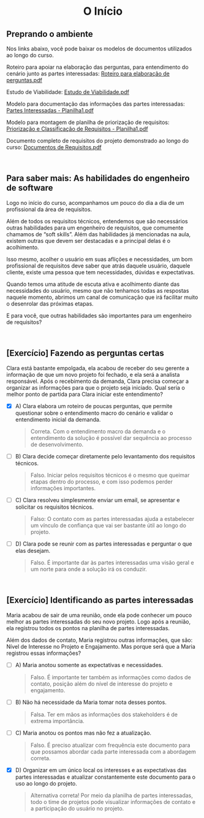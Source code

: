 <div align="center">

  # O Início

</div>

## Preprando o ambiente

Nos links abaixo, você pode baixar os modelos de documentos utilizados ao longo do curso.

Roteiro para apoiar na elaboração das perguntas, para entendimento do cenário junto as partes interessadas: [Roteiro para elaboração de perguntas.pdf](https://caelum-online-public.s3.amazonaws.com/1777-engenharia-requisitos-demanda-gerenciamento/01/Video%201.4%20%5BFazendo%20as%20perguntas%20certas%5D%20Roteiro%20para%20elabora%C3%A7%C3%A3o%20de%20perguntas.pdf)

Estudo de Viabilidade: [Estudo de Viabilidade.pdf](https://caelum-online-public.s3.amazonaws.com/1777-engenharia-requisitos-demanda-gerenciamento/01/Video%201.6%20%5BAnalise%20de%20Viabilidade%5D%20Estudo%20de%20Viabilidade.pdf)

Modelo para documentação das informações das partes interessadas: [Partes Interessadas - Planilha1.pdf](https://caelum-online-public.s3.amazonaws.com/1777-engenharia-requisitos-demanda-gerenciamento/01/Video%201.5%20%5BIdentficando%20as%20partes%20interessadas%5D%20%20Partes%20Interessadas%20-%20Planilha1.pdf)

Modelo para montagem de planilha de priorização de requisitos: [Priorização e Classificação de Requisitos - Planilha1.pdf](https://caelum-online-public.s3.amazonaws.com/1777-engenharia-requisitos-demanda-gerenciamento/04/Video%204.2%20%5BClassifica%C3%A7%C3%A3o%20e%20Prioriza%C3%A7%C3%A3o%20de%20Requisitos%5D%20Prioriza%C3%A7%C3%A3o%20e%20Classifica%C3%A7%C3%A3o%20de%20Requisitos%20-%20Planilha1.pdf)

Documento completo de requisitos do projeto demonstrado ao longo do curso: [Documentos de Requisitos.pdf](https://caelum-online-public.s3.amazonaws.com/1777-engenharia-requisitos-demanda-gerenciamento/05/Video%205.1%20%5BConstru%C3%A7%C3%A3o%20do%20Documento%20de%20Requisitos%5D%20Documentos%20de%20Requisitos.pdf)

<br>

## Para saber mais: As habilidades do engenheiro de software

Logo no início do curso, acompanhamos um pouco do dia a dia de um profissional da área de requisitos.

Além de todos os requisitos técnicos, entendemos que são necessários outras habilidades para um engenheiro de requisitos, que comumente chamamos de “soft skills”. Além das habilidades já mencionadas na aula, existem outras que devem ser destacadas e a principal delas é o acolhimento.

Isso mesmo, acolher o usuário em suas aflições e necessidades, um bom profissional de requisitos deve saber que atrás daquele usuário, daquele cliente, existe uma pessoa que tem necessidades, dúvidas e expectativas.

Quando temos uma atitude de escuta ativa e acolhimento diante das necessidades do usuário, mesmo que não tenhamos todas as respostas naquele momento, abrimos um canal de comunicação que irá facilitar muito o desenrolar das próximas etapas.

E para você, que outras habilidades são importantes para um engenheiro de requisitos?

<br>

## [Exercício] Fazendo as perguntas certas

Clara está bastante empolgada, ela acabou de receber do seu gerente a informação de que um novo projeto foi fechado, e ela será a analista responsável. Após o recebimento da demanda, Clara precisa começar a organizar as informações para que o projeto seja iniciado. Qual seria o melhor ponto de partida para Clara iniciar este entendimento?

- [x] A) Clara elabora um roteiro de poucas perguntas, que permite questionar sobre o entendimento macro do cenário e validar o entendimento inicial da demanda.
  > Correta. Com o entendimento macro da demanda e o entendimento da solução é possível dar sequência ao processo de desenvolvimento.
- [ ] B) Clara decide começar diretamente pelo levantamento dos requisitos técnicos.
  > Falso. Iniciar pelos requisitos técnicos é o mesmo que queimar etapas dentro do processo, e com isso podemos perder informações importantes.
- [ ] C) Clara resolveu simplesmente enviar um email, se apresentar e solicitar os requisitos técnicos.
  > Falso: O contato com as partes interessadas ajuda a estabelecer um vínculo de confiança que vai ser bastante útil ao longo do projeto.
- [ ] D) Clara pode se reunir com as partes interessadas e perguntar o que elas desejam.
  > Falso. É importante dar às partes interessadas uma visão geral e um norte para onde a solução irá os conduzir.

<br>

## [Exercício] Identificando as partes interessadas

Maria acabou de sair de uma reunião, onde ela pode conhecer um pouco melhor as partes interessadas do seu novo projeto. Logo após a reunião, ela registrou todos os pontos na planilha de partes interessadas.

Além dos dados de contato, Maria registrou outras informações, que são: Nível de Interesse no Projeto e Engajamento. Mas porque será que a Maria registrou essas informações?

- [ ] A) Maria anotou somente as expectativas e necessidades.
  > Falso. É importante ter também as informações como dados de contato, posição além do nível de interesse do projeto e engajamento.
- [ ] B) Não há necessidade da Maria tomar nota desses pontos.
  > Falsa. Ter em mãos as informações dos stakeholders é de extrema importância.
- [ ] C) Maria anotou os pontos mas não fez a atualização.
  > Falso. É preciso atualizar com frequência este documento para que possamos abordar cada parte interessada com a abordagem correta.
- [x] D) Organizar em um único local os interesses e as expectativas das partes interessadas e atualizar constantemente este documento para o uso ao longo do projeto.
  > Alternativa correta! Por meio da planilha de partes interessadas, todo o time de projetos pode visualizar informações de contato e a participação do usuário no projeto.